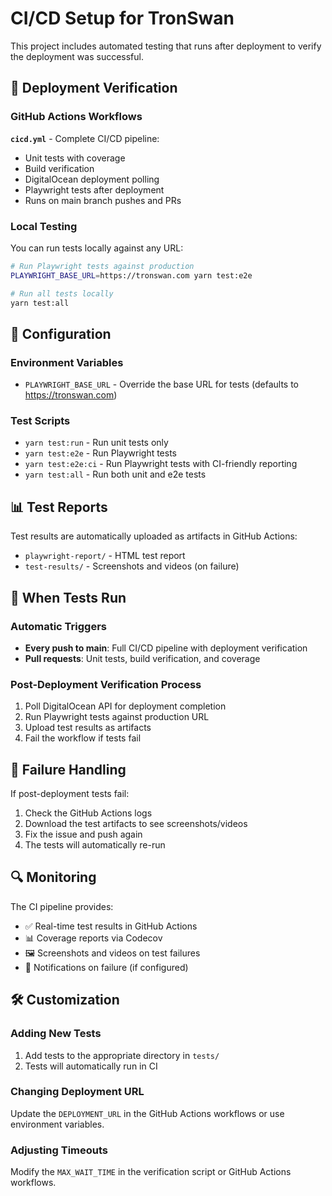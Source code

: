 # CI/CD Setup for TronSwan

This project includes automated testing that runs after deployment to verify the deployment was successful.

## 🚀 Deployment Verification

### GitHub Actions Workflows

**`cicd.yml`** - Complete CI/CD pipeline:
- Unit tests with coverage
- Build verification
- DigitalOcean deployment polling
- Playwright tests after deployment
- Runs on main branch pushes and PRs

### Local Testing

You can run tests locally against any URL:

```bash
# Run Playwright tests against production
PLAYWRIGHT_BASE_URL=https://tronswan.com yarn test:e2e

# Run all tests locally
yarn test:all
```

## 🔧 Configuration

### Environment Variables

- `PLAYWRIGHT_BASE_URL` - Override the base URL for tests (defaults to https://tronswan.com)

### Test Scripts

- `yarn test:run` - Run unit tests only
- `yarn test:e2e` - Run Playwright tests
- `yarn test:e2e:ci` - Run Playwright tests with CI-friendly reporting
- `yarn test:all` - Run both unit and e2e tests

## 📊 Test Reports

Test results are automatically uploaded as artifacts in GitHub Actions:
- `playwright-report/` - HTML test report
- `test-results/` - Screenshots and videos (on failure)

## 🎯 When Tests Run

### Automatic Triggers
- **Every push to main**: Full CI/CD pipeline with deployment verification
- **Pull requests**: Unit tests, build verification, and coverage

### Post-Deployment Verification Process
1. Poll DigitalOcean API for deployment completion
2. Run Playwright tests against production URL
3. Upload test results as artifacts
4. Fail the workflow if tests fail

## 🚨 Failure Handling

If post-deployment tests fail:
1. Check the GitHub Actions logs
2. Download the test artifacts to see screenshots/videos
3. Fix the issue and push again
4. The tests will automatically re-run

## 🔍 Monitoring

The CI pipeline provides:
- ✅ Real-time test results in GitHub Actions
- 📊 Coverage reports via Codecov
- 🖼️ Screenshots and videos on test failures
- 📧 Notifications on failure (if configured)

## 🛠️ Customization

### Adding New Tests
1. Add tests to the appropriate directory in `tests/`
2. Tests will automatically run in CI

### Changing Deployment URL
Update the `DEPLOYMENT_URL` in the GitHub Actions workflows or use environment variables.

### Adjusting Timeouts
Modify the `MAX_WAIT_TIME` in the verification script or GitHub Actions workflows.
